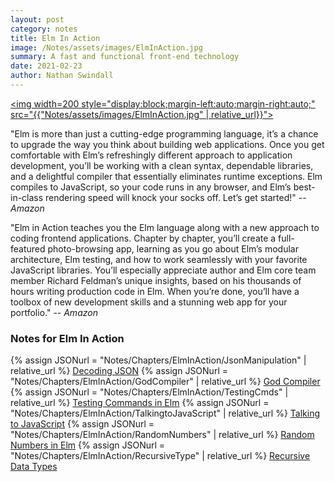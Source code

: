 ```yaml
---
layout: post
category: notes
title: Elm In Action
image: /Notes/assets/images/ElmInAction.jpg
summary: A fast and functional front-end technology
date: 2021-02-23
author: Nathan Swindall
---
```



<a href="https://www.manning.com/books/elm-in-action?utm_source=Swindeasy&utm_medium=affiliate&utm_campaign=book_rfeldman_elm_4_14_20&utm_content=number2&a_aid=Swindeasy&a_bid=a11d59e7"><img width=200 style="display:block;margin-left:auto;margin-right:auto;" src="{{"Notes/assets/images/ElmInAction.jpg" | relative_url}}"></a>



"Elm is more than just a cutting-edge programming language, it’s a chance to upgrade the way you think about building web applications. Once you get comfortable with Elm’s refreshingly different approach to application development, you’ll be working with a clean syntax, dependable libraries, and a delightful compiler that essentially eliminates runtime exceptions. Elm compiles to JavaScript, so your code runs in any browser, and Elm’s best-in-class rendering speed will knock your socks off. Let’s get started!"
                                                                                                                                                    -- *Amazon*

"Elm in Action teaches you the Elm language along with a new approach to coding frontend applications. Chapter by chapter, you’ll create a full-featured photo-browsing app, learning as you go about Elm’s modular architecture, Elm testing, and how to work seamlessly with your favorite JavaScript libraries. You’ll especially appreciate author and Elm core team member Richard Feldman’s unique insights, based on his thousands of hours writing production code in Elm. When you’re done, you’ll have a toolbox of new development skills and a stunning web app for your portfolio." -- *Amazon*



### **Notes for Elm In Action**

{% assign JSONurl = "Notes/Chapters/ElmInAction/JsonManipulation" | relative_url %} 
<a href="{{JSONurl}}">Decoding JSON</a>
{% assign JSONurl = "Notes/Chapters/ElmInAction/GodCompiler" | relative_url %} 
<a href="{{JSONurl}}">God Compiler</a>
{% assign JSONurl = "Notes/Chapters/ElmInAction/TestingCmds" | relative_url %} 
<a href="{{JSONurl}}">Testing Commands in Elm</a>
{% assign JSONurl = "Notes/Chapters/ElmInAction/TalkingtoJavaScript" | relative_url %} 
<a href="{{JSONurl}}">Talking to JavaScript</a>
{% assign JSONurl = "Notes/Chapters/ElmInAction/RandomNumbers" | relative_url %} 
<a href="{{JSONurl}}">Random Numbers in Elm</a>
{% assign JSONurl = "Notes/Chapters/ElmInAction/RecursiveType" | relative_url %} 
<a href="{{JSONurl}}">Recursive Data Types</a>
